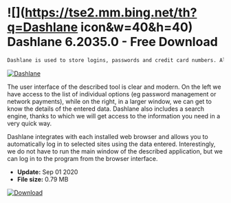 # ![](https://tse2.mm.bing.net/th?q=Dashlane icon&w=40&h=40) Dashlane 6.2035.0 - Free Download

```sh
Dashlane is used to store logins, passwords and credit card numbers. All information entered into the application is secure because it uses the AES-256 encryption algorithm.
```
[![Dashlane](https:https://tse3.mm.bing.net/th?id=OIP.0qoGp0iRapQsvXR7EyHengHaFQ&pid=Api)](https://softexe.net/win/system/other/dashlane:hepe.html)

The user interface of the described tool is clear and modern. On the left we have access to the list of individual options (eg password management or network payments), while on the right, in a larger window, we can get to know the details of the entered data. Dashlane also includes a search engine, thanks to which we will get access to the information you need in a very quick way.
 
 Dashlane integrates with each installed web browser and allows you to automatically log in to selected sites using the data entered. Interestingly, we do not have to run the main window of the described application, but we can log in to the program from the browser interface.


- **Update:** Sep 01 2020
- **File size:** 0.79 MB

[![Download](https://cdn.softexe.net/static/img/download.png)](https://softexe.net/win/system/other/dashlane:hepe.html)

